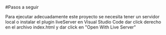 #Pasos a seguir

Para ejecutar adecuadamente este proyecto se necesita tener un servidor local o instalar
el plugin liveServer en Visual Studio Code dar click derecho en el archivo index.html y 
dar click en "Open With Live Server"